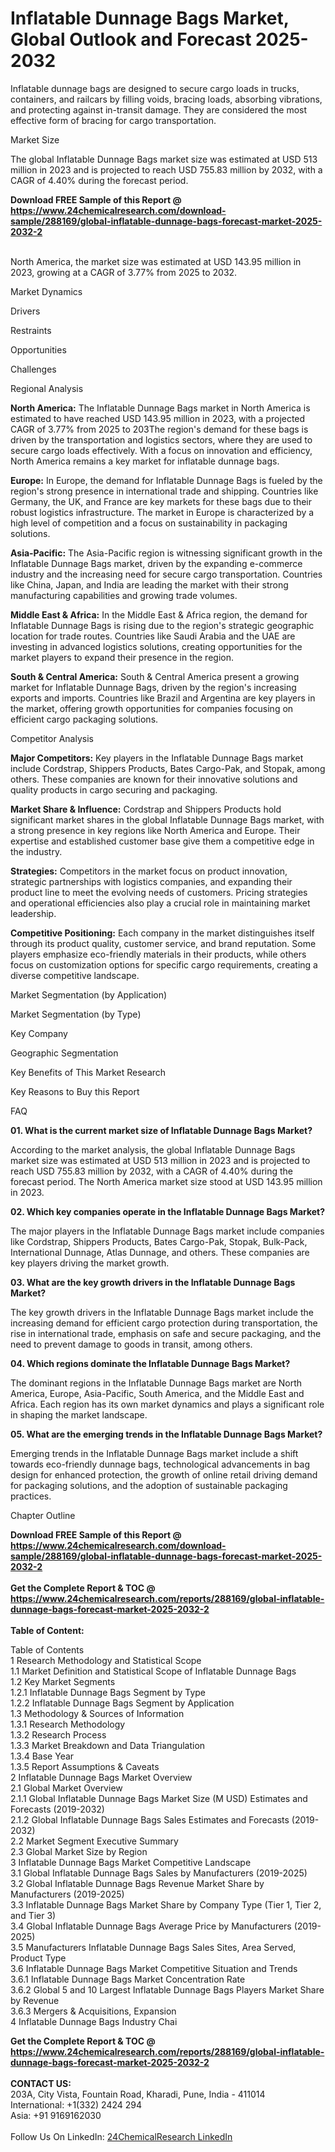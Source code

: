 <h1>Inflatable Dunnage Bags Market, Global Outlook and Forecast 2025-2032</h1><p>Inflatable dunnage bags are designed to secure cargo loads in trucks, containers, and railcars by filling voids, bracing loads, absorbing vibrations, and protecting against in-transit damage. They are considered the most effective form of bracing for cargo transportation.</p><p>
Market Size </p><p>
The global Inflatable Dunnage Bags market size was estimated at USD 513 million in 2023 and is projected to reach USD 755.83 million by 2032, with a CAGR of 4.40% during the forecast period. </p><div><b>Download FREE Sample of this Report @ 
            <a href="https://www.24chemicalresearch.com/download-sample/288169/global-inflatable-dunnage-bags-forecast-market-2025-2032-2">
            https://www.24chemicalresearch.com/download-sample/288169/global-inflatable-dunnage-bags-forecast-market-2025-2032-2</a></b></div><br><p>
North America, the market size was estimated at USD 143.95 million in 2023, growing at a CAGR of 3.77% from 2025 to 2032.</p><p>
</p><p>
Market Dynamics</p><p>
Drivers</p><p>
</p><p>
Restraints</p><p>
</p><p>
Opportunities</p><p>
</p><p>
Challenges</p><p>
</p><p>
Regional Analysis</p><p>
</p><p><strong>North America:</strong> The Inflatable Dunnage Bags market in North America is estimated to have reached USD 143.95 million in 2023, with a projected CAGR of 3.77% from 2025 to 203The region's demand for these bags is driven by the transportation and logistics sectors, where they are used to secure cargo loads effectively. With a focus on innovation and efficiency, North America remains a key market for inflatable dunnage bags.</p><p>
</p><p><strong>Europe:</strong> In Europe, the demand for Inflatable Dunnage Bags is fueled by the region's strong presence in international trade and shipping. Countries like Germany, the UK, and France are key markets for these bags due to their robust logistics infrastructure. The market in Europe is characterized by a high level of competition and a focus on sustainability in packaging solutions.</p><p>
</p><p><strong>Asia-Pacific:</strong> The Asia-Pacific region is witnessing significant growth in the Inflatable Dunnage Bags market, driven by the expanding e-commerce industry and the increasing need for secure cargo transportation. Countries like China, Japan, and India are leading the market with their strong manufacturing capabilities and growing trade volumes.</p><p>
</p><p><strong>Middle East &amp; Africa:</strong> In the Middle East &amp; Africa region, the demand for Inflatable Dunnage Bags is rising due to the region's strategic geographic location for trade routes. Countries like Saudi Arabia and the UAE are investing in advanced logistics solutions, creating opportunities for the market players to expand their presence in the region.</p><p>
</p><p><strong>South &amp; Central America:</strong> South &amp; Central America present a growing market for Inflatable Dunnage Bags, driven by the region's increasing exports and imports. Countries like Brazil and Argentina are key players in the market, offering growth opportunities for companies focusing on efficient cargo packaging solutions.</p><p>
Competitor Analysis</p><p>
</p><p><strong>Major Competitors:</strong> Key players in the Inflatable Dunnage Bags market include Cordstrap, Shippers Products, Bates Cargo-Pak, and Stopak, among others. These companies are known for their innovative solutions and quality products in cargo securing and packaging.</p><p>
</p><p><strong>Market Share &amp; Influence:</strong> Cordstrap and Shippers Products hold significant market shares in the global Inflatable Dunnage Bags market, with a strong presence in key regions like North America and Europe. Their expertise and established customer base give them a competitive edge in the industry.</p><p>
</p><p><strong>Strategies:</strong> Competitors in the market focus on product innovation, strategic partnerships with logistics companies, and expanding their product line to meet the evolving needs of customers. Pricing strategies and operational efficiencies also play a crucial role in maintaining market leadership.</p><p>
</p><p><strong>Competitive Positioning:</strong> Each company in the market distinguishes itself through its product quality, customer service, and brand reputation. Some players emphasize eco-friendly materials in their products, while others focus on customization options for specific cargo requirements, creating a diverse competitive landscape.</p><p>
Market Segmentation (by Application)</p><p>
</p><p>
Market Segmentation (by Type)</p><p>
</p><p>
Key Company</p><p>
</p><p>
Geographic Segmentation</p><p>
</p><p>
Key Benefits of This Market Research</p><p>
</p><p>
Key Reasons to Buy this Report</p><p>
</p><p>
FAQ </p><p>
<strong>01. What is the current market size of Inflatable Dunnage Bags Market?</strong></p><p>
</p><p>According to the market analysis, the global Inflatable Dunnage Bags market size was estimated at USD 513 million in 2023 and is projected to reach USD 755.83 million by 2032, with a CAGR of 4.40% during the forecast period. The North America market size stood at USD 143.95 million in 2023.</p><p>
<strong>02. Which key companies operate in the Inflatable Dunnage Bags Market?</strong></p><p>
</p><p>The major players in the Inflatable Dunnage Bags market include companies like Cordstrap, Shippers Products, Bates Cargo-Pak, Stopak, Bulk-Pack, International Dunnage, Atlas Dunnage, and others. These companies are key players driving the market growth.</p><p>
<strong>03. What are the key growth drivers in the Inflatable Dunnage Bags Market?</strong></p><p>
</p><p>The key growth drivers in the Inflatable Dunnage Bags market include the increasing demand for efficient cargo protection during transportation, the rise in international trade, emphasis on safe and secure packaging, and the need to prevent damage to goods in transit, among others.</p><p>
<strong>04. Which regions dominate the Inflatable Dunnage Bags Market?</strong></p><p>
</p><p>The dominant regions in the Inflatable Dunnage Bags market are North America, Europe, Asia-Pacific, South America, and the Middle East and Africa. Each region has its own market dynamics and plays a significant role in shaping the market landscape.</p><p>
<strong>05. What are the emerging trends in the Inflatable Dunnage Bags Market?</strong></p><p>
</p><p>Emerging trends in the Inflatable Dunnage Bags market include a shift towards eco-friendly dunnage bags, technological advancements in bag design for enhanced protection, the growth of online retail driving demand for packaging solutions, and the adoption of sustainable packaging practices.</p><p>

Chapter Outline</p><p>
</p><div><b>Download FREE Sample of this Report @ 
            <a href="https://www.24chemicalresearch.com/download-sample/288169/global-inflatable-dunnage-bags-forecast-market-2025-2032-2">
            https://www.24chemicalresearch.com/download-sample/288169/global-inflatable-dunnage-bags-forecast-market-2025-2032-2</a></b></div><br><div><b>Get the Complete Report & TOC @ 
            <a href="https://www.24chemicalresearch.com/reports/288169/global-inflatable-dunnage-bags-forecast-market-2025-2032-2">
            https://www.24chemicalresearch.com/reports/288169/global-inflatable-dunnage-bags-forecast-market-2025-2032-2</a></b></div><br>
            <b>Table of Content:</b><p>Table of Contents<br />
1 Research Methodology and Statistical Scope<br />
1.1 Market Definition and Statistical Scope of Inflatable Dunnage Bags<br />
1.2 Key Market Segments<br />
1.2.1 Inflatable Dunnage Bags Segment by Type<br />
1.2.2 Inflatable Dunnage Bags Segment by Application<br />
1.3 Methodology & Sources of Information<br />
1.3.1 Research Methodology<br />
1.3.2 Research Process<br />
1.3.3 Market Breakdown and Data Triangulation<br />
1.3.4 Base Year<br />
1.3.5 Report Assumptions & Caveats<br />
2 Inflatable Dunnage Bags Market Overview<br />
2.1 Global Market Overview<br />
2.1.1 Global Inflatable Dunnage Bags Market Size (M USD) Estimates and Forecasts (2019-2032)<br />
2.1.2 Global Inflatable Dunnage Bags Sales Estimates and Forecasts (2019-2032)<br />
2.2 Market Segment Executive Summary<br />
2.3 Global Market Size by Region<br />
3 Inflatable Dunnage Bags Market Competitive Landscape<br />
3.1 Global Inflatable Dunnage Bags Sales by Manufacturers (2019-2025)<br />
3.2 Global Inflatable Dunnage Bags Revenue Market Share by Manufacturers (2019-2025)<br />
3.3 Inflatable Dunnage Bags Market Share by Company Type (Tier 1, Tier 2, and Tier 3)<br />
3.4 Global Inflatable Dunnage Bags Average Price by Manufacturers (2019-2025)<br />
3.5 Manufacturers Inflatable Dunnage Bags Sales Sites, Area Served, Product Type<br />
3.6 Inflatable Dunnage Bags Market Competitive Situation and Trends<br />
3.6.1 Inflatable Dunnage Bags Market Concentration Rate<br />
3.6.2 Global 5 and 10 Largest Inflatable Dunnage Bags Players Market Share by Revenue<br />
3.6.3 Mergers & Acquisitions, Expansion<br />
4 Inflatable Dunnage Bags Industry Chai</p><div><b>Get the Complete Report & TOC @ 
            <a href="https://www.24chemicalresearch.com/reports/288169/global-inflatable-dunnage-bags-forecast-market-2025-2032-2">
            https://www.24chemicalresearch.com/reports/288169/global-inflatable-dunnage-bags-forecast-market-2025-2032-2</a></b></div><br><b>CONTACT US:</b><br>
            203A, City Vista, Fountain Road, Kharadi, Pune, India - 411014<br>
            International: +1(332) 2424 294<br>
            Asia: +91 9169162030 <br><br>
            Follow Us On LinkedIn: <a href="https://www.linkedin.com/company/24chemicalresearch/">24ChemicalResearch LinkedIn</a>